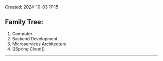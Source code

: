 Created: 2024-10-03 17:15
## Family Tree:
1. Computer
2. Backend Development
3. Microservices Architecture
4. [[Spring Cloud]]
-- -
